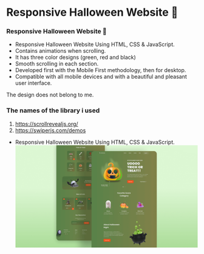 # Responsive Halloween Website 🎃
### Responsive Halloween Website 🎃

- Responsive Halloween Website Using HTML, CSS & JavaScript.
- Contains animations when scrolling.
- It has three color designs (green, red and black)
- Smooth scrolling in each section.
- Developed first with the Mobile First methodology, then for desktop.
- Compatible with all mobile devices and with a beautiful and pleasant user interface.

The design does not belong to me.

### The names of the library i used
1) https://scrollrevealjs.org/
2) https://swiperjs.com/demos

- Responsive Halloween Website Using HTML, CSS & JavaScript.
![halloween](/preview.png)


